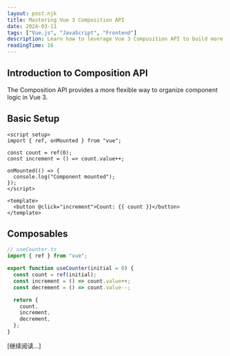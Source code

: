 ```yaml
---
layout: post.njk
title: Mastering Vue 3 Composition API
date: 2024-03-11
tags: ["Vue.js", "JavaScript", "Frontend"]
description: Learn how to leverage Vue 3 Composition API to build more maintainable and scalable applications.
readingTime: 16
---
```


## Introduction to Composition API

The Composition API provides a more flexible way to organize component logic in Vue 3.

## Basic Setup

```vue
<script setup>
import { ref, onMounted } from "vue";

const count = ref(0);
const increment = () => count.value++;

onMounted(() => {
  console.log("Component mounted");
});
</script>

<template>
  <button @click="increment">Count: {{ count }}</button>
</template>
```

## Composables

```typescript
// useCounter.ts
import { ref } from "vue";

export function useCounter(initial = 0) {
  const count = ref(initial);
  const increment = () => count.value++;
  const decrement = () => count.value--;

  return {
    count,
    increment,
    decrement,
  };
}
```

[继续阅读...]

